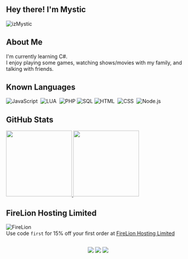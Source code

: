 ## Hey there! I'm Mystic
<p align="left"> <img src="https://komarev.com/ghpvc/?username=izMystic&label=Views&color=blue&style=plastic" alt="izMystic" /> </p>



## About Me
I'm currently learning C#.<br>
I enjoy playing some games, watching shows/movies with my family, and talking with friends.<br>


## Known Languages

![JavaScript](https://img.shields.io/badge/-JavaScript-333333?style=flat&logo=javascript)&nbsp;
![LUA](https://img.shields.io/badge/-Lua-333333?style=flat&logo=lua)&nbsp;
![PHP](https://img.shields.io/badge/-PHP-333333?style=flat&logo=php)
![SQL](https://img.shields.io/badge/-MySQL-333333?style=flat&logo=mysql)
![HTML](https://img.shields.io/badge/-HTML-333333?style=flat&logo=HTML5)&nbsp;
![CSS](https://img.shields.io/badge/-CSS-333333?style=flat&logo=CSS3&logoColor=1572B6)&nbsp;
![Node.js](https://img.shields.io/badge/-Node.js-333333?style=flat&logo=node.js)&nbsp;

## GitHub Stats

<p align="left">
<a href="https://github.com/izMystic">
<img height="180em" src="https://github-readme-stats-eight-theta.vercel.app/api?username=izMystic&layout=compact&show_icons=true&include_all_commits=true&hide_border=true&title_color=ff64da&icon_color=a960ff&text_color=ffffff&bg_color=291B3E"/>
<img height="180em" src="https://github-readme-stats-eight-theta.vercel.app/api/top-langs/?username=izMystic&layout=compact&langs_count=8&hide_border=true&title_color=ff64da&icon_color=a960ff&text_color=ffffff&bg_color=291B3E"/>
</a>
</p>

## FireLion Hosting Limited
![FireLion](https://cdn.discordapp.com/attachments/724062593513160774/808027766103998524/firelion_banner.gif)<br/>
Use code `first` for 15% off your first order at [FireLion Hosting Limited](https://www.firelion-hosting.com/billing/aff.php?aff=4)


## 

<p align="center">
<a href="https://izmystic.dev"><img src="https://img.shields.io/badge/-izmystic.dev-ff00ff?style=flat&logo=CodeSandbox&logoColor=white"/></a>
<a href="https://izmystic.dev/discord"><img src="https://img.shields.io/badge/-Discord Server-7289DA?style=flat&logo=Discord&logoColor=white"/></a>
<a href="https://www.twitter.com/iz_mystic"><img src="https://img.shields.io/badge/-@iz__mystic-1DA1F2?style=flat&logo=Twitter&logoColor=white"/></a>
</p>
